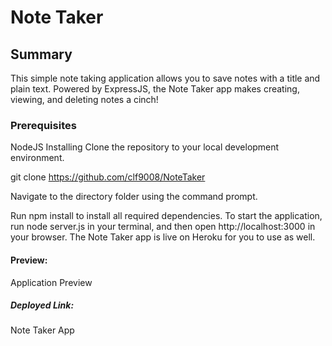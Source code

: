 # Note Taker

## Summary
This simple note taking application allows you to save notes with a title and plain text. Powered by ExpressJS, the Note Taker app makes creating, viewing, and deleting notes a cinch!

### Prerequisites
NodeJS
Installing
Clone the repository to your local development environment.

git clone https://github.com/clf9008/NoteTaker

Navigate to the directory folder using the command prompt.

Run npm install to install all  required dependencies. To start the application, run node server.js in your terminal, and then open http://localhost:3000 in your browser. The Note Taker app is live on Heroku for you to use as well.

#### Preview:
Application Preview

##### Deployed Link:
Note Taker App


